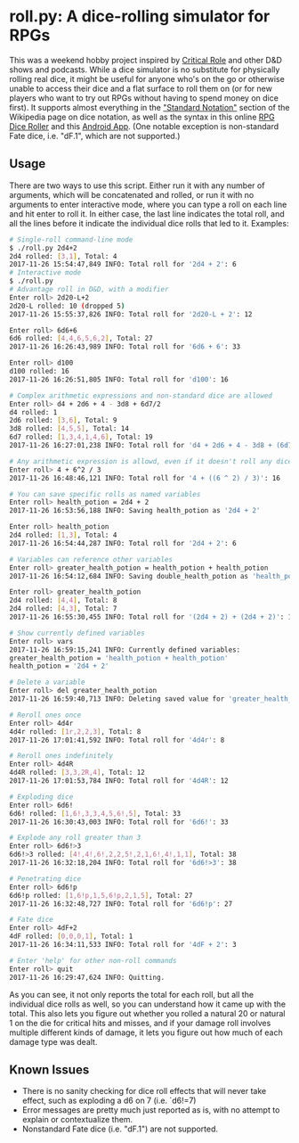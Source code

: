 # roll.py: A dice-rolling simulator for RPGs

This was a weekend hobby project inspired by [Critical Role][1] and
other D&D shows and podcasts. While a dice simulator is no substitute
for physically rolling real dice, it might be useful for anyone who's
on the go or otherwise unable to access their dice and a flat surface
to roll them on (or for new players who want to try out RPGs without
having to spend money on dice first). It supports almost everything in
the ["Standard Notation"][2] section of the Wikipedia page on dice
notation, as well as the syntax in this online [RPG Dice Roller][3]
and this [Android App][4]. (One notable exception is non-standard Fate
dice, i.e. "dF.1", which are not supported.)

[1]: http://geekandsundry.com/shows/critical-role/
[2]: https://en.wikipedia.org/wiki/Dice_notation#Standard_notation
[3]: http://rpg.greenimp.co.uk/dice-roller/
[4]: https://www.critdice.com/roll-advanced-dice

## Usage

There are two ways to use this script. Either run it with any number
of arguments, which will be concatenated and rolled, or run it with no
arguments to enter interactive mode, where you can type a roll on each
line and hit enter to roll it. In either case, the last line indicates
the total roll, and all the lines before it indicate the individual
dice rolls that led to it. Examples:

```bash
# Single-roll command-line mode
$ ./roll.py 2d4+2
2d4 rolled: [3,1], Total: 4
2017-11-26 15:54:47,849 INFO: Total roll for '2d4 + 2': 6
# Interactive mode
$ ./roll.py
# Advantage roll in D&D, with a modifier
Enter roll> 2d20-L+2
2d20-L rolled: 10 (dropped 5)
2017-11-26 15:55:37,826 INFO: Total roll for '2d20-L + 2': 12

Enter roll> 6d6+6
6d6 rolled: [4,4,6,5,6,2], Total: 27
2017-11-26 16:26:43,989 INFO: Total roll for '6d6 + 6': 33

Enter roll> d100
d100 rolled: 16
2017-11-26 16:26:51,805 INFO: Total roll for 'd100': 16

# Complex arithmetic expressions and non-standard dice are allowed
Enter roll> d4 + 2d6 + 4 - 3d8 + 6d7/2
d4 rolled: 1
2d6 rolled: [3,6], Total: 9
3d8 rolled: [4,5,5], Total: 14
6d7 rolled: [1,3,4,1,4,6], Total: 19
2017-11-26 16:27:01,238 INFO: Total roll for 'd4 + 2d6 + 4 - 3d8 + (6d7 / 2)': 9.5

# Any arithmetic expression is allowd, even if it doesn't roll any dice
Enter roll> 4 + 6^2 / 3
2017-11-26 16:48:46,121 INFO: Total roll for '4 + ((6 ^ 2) / 3)': 16

# You can save specific rolls as named variables
Enter roll> health_potion = 2d4 + 2
2017-11-26 16:53:56,188 INFO: Saving health_potion as '2d4 + 2'

Enter roll> health_potion
2d4 rolled: [1,3], Total: 4
2017-11-26 16:54:44,287 INFO: Total roll for '2d4 + 2': 6

# Variables can reference other variables
Enter roll> greater_health_potion = health_potion + health_potion
2017-11-26 16:54:12,684 INFO: Saving double_health_potion as 'health_potion + health_potion'

Enter roll> greater_health_potion
2d4 rolled: [4,4], Total: 8
2d4 rolled: [4,3], Total: 7
2017-11-26 16:55:30,455 INFO: Total roll for '(2d4 + 2) + (2d4 + 2)': 19

# Show currently defined variables
Enter roll> vars
2017-11-26 16:59:15,241 INFO: Currently defined variables:
greater_health_potion = 'health_potion + health_potion'
health_potion = '2d4 + 2'

# Delete a variable
Enter roll> del greater_health_potion
2017-11-26 16:59:40,713 INFO: Deleting saved value for 'greater_health_potion'.

# Reroll ones once
Enter roll> 4d4r
4d4r rolled: [1r,2,2,3], Total: 8
2017-11-26 17:01:41,592 INFO: Total roll for '4d4r': 8

# Reroll ones indefinitely
Enter roll> 4d4R
4d4R rolled: [3,3,2R,4], Total: 12
2017-11-26 17:01:53,784 INFO: Total roll for '4d4R': 12

# Exploding dice
Enter roll> 6d6!
6d6! rolled: [1,6!,3,3,4,5,6!,5], Total: 33
2017-11-26 16:30:43,003 INFO: Total roll for '6d6!': 33

# Explode any roll greater than 3
Enter roll> 6d6!>3
6d6!>3 rolled: [4!,4!,6!,2,2,5!,2,1,6!,4!,1,1], Total: 38
2017-11-26 16:32:18,204 INFO: Total roll for '6d6!>3': 38

# Penetrating dice
Enter roll> 6d6!p
6d6!p rolled: [1,6!p,1,5,6!p,2,1,5], Total: 27
2017-11-26 16:32:48,727 INFO: Total roll for '6d6!p': 27

# Fate dice
Enter roll> 4dF+2
4dF rolled: [0,0,0,1], Total: 1
2017-11-26 16:34:11,533 INFO: Total roll for '4dF + 2': 3

# Enter 'help' for other non-roll commands
Enter roll> quit
2017-11-26 16:29:47,624 INFO: Quitting.
```

As you can see, it not only reports the total for each roll, but all
the individual dice rolls as well, so you can understand how it came
up with the total. This also lets you figure out whether you rolled a
natural 20 or natural 1 on the die for critical hits and misses, and
if your damage roll involves multiple different kinds of damage, it
lets you figure out how much of each damage type was dealt.

## Known Issues

* There is no sanity checking for dice roll effects that will never
  take effect, such as exploding a d6 on 7 (i.e. `d6!=7)
* Error messages are pretty much just reported as is, with no attempt
  to explain or contextualize them.
* Nonstandard Fate dice (i.e. "dF.1") are not supported.
